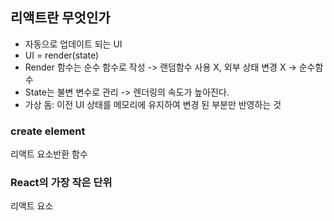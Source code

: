 ## 리액트란 무엇인가

- 자동으로 업데이트 되는 UI
- UI = render(state)
- Render 함수는 순수 함수로 작성 -> 랜덤함수 사용 X, 외부 상태 변경 X -> 순수함수
- State는 불변 변수로 관리 -> 렌더링의 속도가 높아진다.
- 가상 돔: 이전 UI 상태를 메모리에 유지하여 변경 된 부분만 반영하는 것

### create element

리액트 요소반환 함수

### React의 가장 작은 단위

리액트 요소